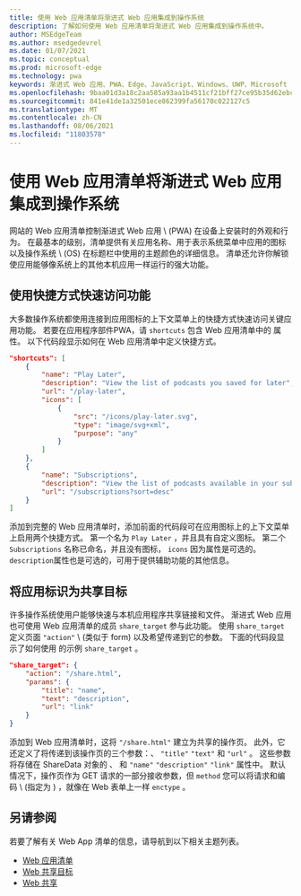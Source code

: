 ```yaml
---
title: 使用 Web 应用清单将渐进式 Web 应用集成到操作系统
description: 了解如何使用 Web 应用清单将渐进式 Web 应用集成到操作系统中。
author: MSEdgeTeam
ms.author: msedgedevrel
ms.date: 01/07/2021
ms.topic: conceptual
ms.prod: microsoft-edge
ms.technology: pwa
keywords: 渐进式 Web 应用、PWA、Edge、JavaScript、Windows、UWP、Microsoft Store
ms.openlocfilehash: 9baa01d3a18c2aa585a93aa1b4511cf21bff27ce95b35d62ebc0d23fbb70cafd
ms.sourcegitcommit: 841e41de1a32501ece862399fa56170c022127c5
ms.translationtype: MT
ms.contentlocale: zh-CN
ms.lasthandoff: 08/06/2021
ms.locfileid: "11803578"
---
```

# <a name="use-the-web-app-manifest-to-integrate-your-progressive-web-app-into-the-operating-system"></a>使用 Web 应用清单将渐进式 Web 应用集成到操作系统

网站的 Web 应用清单控制渐进式 Web 应用 \ (PWA\) 在设备上安装时的外观和行为。  在最基本的级别，清单提供有关应用名称、用于表示系统菜单中应用的图标以及操作系统 \ (OS\) 在标题栏中使用的主题颜色的详细信息。  清单还允许你解锁使应用能够像系统上的其他本机应用一样运行的强大功能。  

## <a name="use-shortcuts-to-provide-quick-access-to-features"></a>使用快捷方式快速访问功能  

大多数操作系统都使用连接到应用图标的上下文菜单上的快捷方式快速访问关键应用功能。  若要在应用程序部件PWA，请 `shortcuts` 包含 Web 应用清单中的 属性。  以下代码段显示如何在 Web 应用清单中定义快捷方式。  

```json
"shortcuts": [
    {
        "name": "Play Later",
        "description": "View the list of podcasts you saved for later",
        "url": "/play-later",
        "icons": [
            {
                "src": "/icons/play-later.svg",
                "type": "image/svg+xml",
                "purpose": "any"
            }
        ]
    },
    {
        "name": "Subscriptions",
        "description": "View the list of podcasts available in your subscription",
        "url": "/subscriptions?sort=desc"
    }
]
```  

添加到完整的 Web 应用清单时，添加前面的代码段可在应用图标上的上下文菜单上启用两个快捷方式。  第一个名为 `Play Later` ，并且具有自定义图标。  第二个 `Subscriptions` 名称已命名，并且没有图标， `icons` 因为属性是可选的。  `description`属性也是可选的，可用于提供辅助功能的其他信息。  

## <a name="identify-your-app-as-a-share-target"></a>将应用标识为共享目标

许多操作系统使用户能够快速与本机应用程序共享链接和文件。 渐进式 Web 应用也可使用 Web 应用清单的成员 `share_target` 参与此功能。  使用 `share_target` 定义页面 `"action"` \ (类似于 form\) 以及希望传递到它的参数。  下面的代码段显示了如何使用 的示例 `share_target` 。

```json
"share_target": {
    "action": "/share.html",
    "params": {
        "title": "name",
        "text": "description",
        "url": "link"
    }
}
```

添加到 Web 应用清单时，这将 `"/share.html"` 建立为共享的操作页。 此外，它还定义了将传递到该操作页的三个参数：、 `"title"` `"text"` 和 `"url"` 。  这些参数将存储在 ShareData 对象的 、 和 `"name"` `"description"` `"link"` 属性[][GitHubWicgWebShareDomSharedata]中。  默认情况下，操作页作为 GET 请求的一部分接收参数，但 `method` 您可以将请求和编码 \ (指定为 \) ，就像在 Web 表单上一样 `enctype` 。

## <a name="see-also"></a>另请参阅  

若要了解有关 Web App 清单的信息，请导航到以下相关主题列表。  

*   [Web 应用清单][MDNWebAppManifests]  
*   [Web 共享目标][GitHubWicgWebShareTarget]
*   [Web 共享][GithubW3cWebShare]
    
<!-- links -->  

[MDNWebAppManifests]: https://developer.mozilla.org/docs/Web/Manifest "Web 应用清单|MDN"  

[GitHubWicgWebShareTarget]: https://wicg.github.io/web-share-target "Web 共享目标 API |WICG"
[GitHubWicgWebShareDomSharedata]: https://wicg.github.io/web-share#dom-sharedata "ShareData 字典 - Web 共享 API |WICG"  

[GithubW3cWebShare]: https://w3c.github.io/web-share/ "Web 共享 API |WICG"
